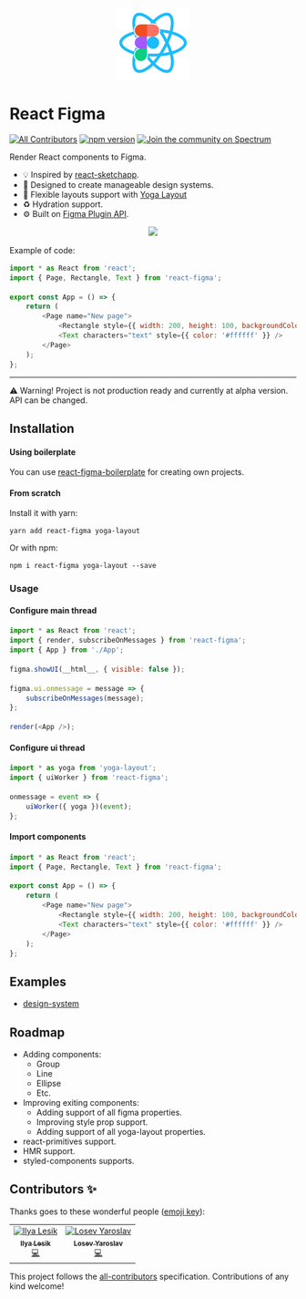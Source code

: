 <p align="center"><img src="./logo.svg" width="128"></p>

# React Figma

[![All Contributors](https://img.shields.io/badge/all_contributors-2-orange.svg)](#contributors)
[![npm version](https://img.shields.io/npm/v/react-figma.svg)](https://www.npmjs.com/package/react-figma)
[![Join the community on Spectrum](https://withspectrum.github.io/badge/badge.svg)](https://spectrum.chat/react-figma)

Render React components to Figma.

* 💡 Inspired by [react-sketchapp](https://github.com/airbnb/react-sketchapp).
* 🎨 Designed to create manageable design systems.
* 🦄 Flexible layouts support with [Yoga Layout](https://yogalayout.com/)
* ♻️ Hydration support.
* ⚙️ Built on [Figma Plugin API](https://www.figma.com/plugin-docs/intro/).

<p align="center"><img src="./demo.gif" width="800"></p>

Example of code:

```javascript
import * as React from 'react';
import { Page, Rectangle, Text } from 'react-figma';

export const App = () => {
    return (
        <Page name="New page">
            <Rectangle style={{ width: 200, height: 100, backgroundColor: '#dd55aa' }} />
            <Text characters="text" style={{ color: '#ffffff' }} />
        </Page>
    );
};
```

___

⚠️ Warning!️ Project is not production ready and currently at alpha version. API can be changed.


## Installation

#### Using boilerplate

You can use [react-figma-boilerplate](https://github.com/LosYear/react-figma-boilerplate) for creating own projects.

#### From scratch

Install it with yarn:

```
yarn add react-figma yoga-layout
```

Or with npm:

```
npm i react-figma yoga-layout --save
```

### Usage

#### Configure main thread

```javascript
import * as React from 'react';
import { render, subscribeOnMessages } from 'react-figma';
import { App } from './App';

figma.showUI(__html__, { visible: false });

figma.ui.onmessage = message => {
    subscribeOnMessages(message);
};

render(<App />);
```

#### Configure ui thread

```javascript
import * as yoga from 'yoga-layout';
import { uiWorker } from 'react-figma';

onmessage = event => {
    uiWorker({ yoga })(event);
};
```

#### Import components

```javascript
import * as React from 'react';
import { Page, Rectangle, Text } from 'react-figma';

export const App = () => {
    return (
        <Page name="New page">
            <Rectangle style={{ width: 200, height: 100, backgroundColor: '#dd55aa' }} />
            <Text characters="text" style={{ color: '#ffffff' }} />
        </Page>
    );
};
```

## Examples

* [design-system](examples/design-system)

## Roadmap

* Adding components:
  - Group
  - Line
  - Ellipse
  - Etc.
* Improving exiting components:
  - Adding support of all figma properties.
  - Improving style prop support.
  - Adding support of all yoga-layout properties.
* react-primitives support.
* HMR support.
* styled-components supports.

## Contributors ✨

Thanks goes to these wonderful people ([emoji key](https://allcontributors.org/docs/en/emoji-key)):

<!-- ALL-CONTRIBUTORS-LIST:START - Do not remove or modify this section -->
<!-- prettier-ignore -->
<table>
  <tr>
    <td align="center"><a href="https://twitter.com/ilialesik"><img src="https://avatars2.githubusercontent.com/u/1270648?v=4" width="100px;" alt="Ilya Lesik"/><br /><sub><b>Ilya Lesik</b></sub></a><br /><a href="https://github.com/ilyalesik/react-figma/commits?author=ilyalesik" title="Code">💻</a></td>
    <td align="center"><a href="http://losyar.com"><img src="https://avatars2.githubusercontent.com/u/1065122?v=4" width="100px;" alt="Losev Yaroslav"/><br /><sub><b>Losev Yaroslav</b></sub></a><br /><a href="https://github.com/ilyalesik/react-figma/commits?author=LosYear" title="Code">💻</a></td>
  </tr>
</table>

<!-- ALL-CONTRIBUTORS-LIST:END -->

This project follows the [all-contributors](https://github.com/all-contributors/all-contributors) specification. Contributions of any kind welcome!
